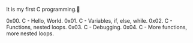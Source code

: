 It is my first C programming.🤪

0x00. C - Hello, World.
0x01. C - Variables, if, else, while.
0x02. C - Functions, nested loops.
0x03. C - Debugging.
0x04. C - More functions, more nested loops.
